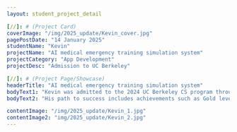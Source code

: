 ```yaml
---
layout: student_project_detail

[//]: # (Project Card)
coverImage: "/img/2025_update/Kevin_cover.jpg"
pagePostDate: "14 January 2025"
studentName: "Kevin"
projectName: "AI medical emergency training simulation system"
projectCategory: "App Development"
projectDesc: "Admission to UC Berkeley"

[//]: # (Project Page/Showcase)
headerTitle: "AI medical emergency training simulation system"
bodyText1: "Kevin was admitted to the 2024 UC Berkeley CS program through the Early Admission process based on his academic excellence and innovative program in the face of stiff competition from more than 130,000 applicants for only 200 spots."
bodyText2: "His path to success includes achievements such as Gold level in the Olympiad of Letters, development of an AI medical emergency training simulation system, an Apple Store app, university research internships, and community outreach, demonstrating his overall technical, academic, and social prowess. This achievement demonstrates his outstanding programming skills and highlights his innovative approach to solving real-world problems, making him an ideal candidate for the CS program at UC Berkeley."

contentImage: "/img/2025_update/Kevin_1.jpg"
contentImage2: "img/2025_update/Kevin_2.jpg"
---
```

